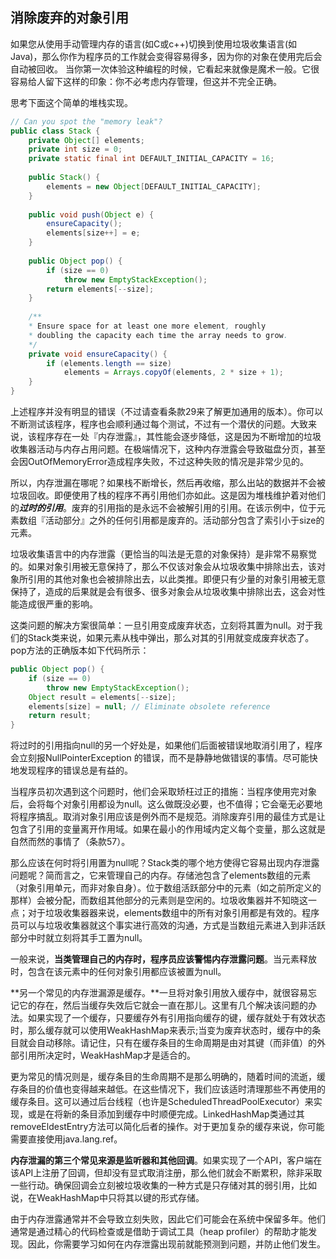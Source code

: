 ## 消除废弃的对象引用

如果您从使用手动管理内存的语言(如C或c++)切换到使用垃圾收集语言(如Java)，那么你作为程序员的工作就会变得容易得多，因为你的对象在使用完后会自动被回收。 当你第一次体验这种编程的时候，它看起来就像是魔术一般。它很容易给人留下这样的印象：你不必考虑内存管理，但这并不完全正确。 

思考下面这个简单的堆栈实现。

```java
// Can you spot the "memory leak"?
public class Stack {
    private Object[] elements;
    private int size = 0;
    private static final int DEFAULT_INITIAL_CAPACITY = 16;
    
    public Stack() {
   		elements = new Object[DEFAULT_INITIAL_CAPACITY];
    }
    
    public void push(Object e) {
        ensureCapacity();
        elements[size++] = e;
    }
    
    public Object pop() {
        if (size == 0)
        	throw new EmptyStackException();
        return elements[--size];
    }
    
    /**
    * Ensure space for at least one more element, roughly
    * doubling the capacity each time the array needs to grow.
    */
    private void ensureCapacity() {
        if (elements.length == size)
        	elements = Arrays.copyOf(elements, 2 * size + 1);
    }
}
```

上述程序并没有明显的错误（不过请查看条款29来了解更加通用的版本）。你可以不断测试该程序，程序也会顺利通过每个测试，不过有一个潜伏的问题。大致来说，该程序存在一处『内存泄露』，其性能会逐步降低，这是因为不断增加的垃圾收集器活动与内存占用问题。在极端情况下，这种内存泄露会导致磁盘分页，甚至会因OutOfMemoryError造成程序失败，不过这种失败的情况是非常少见的。

所以，内存泄漏在哪呢？如果栈不断增长，然后再收缩，那么出站的数据并不会被垃圾回收。即便使用了栈的程序不再引用他们亦如此。这是因为堆栈维护着对他们的***过时的引用***。废弃的引用指的是永远不会被解引用的引用。在该示例中，位于元素数组『活动部分』之外的任何引用都是废弃的。活动部分包含了索引小于size的元素。

垃圾收集语言中的内存泄露（更恰当的叫法是无意的对象保持）是非常不易察觉的。如果对象引用被无意保持了，那么不仅该对象会从垃圾收集中排除出去，该对象所引用的其他对象也会被排除出去，以此类推。即便只有少量的对象引用被无意保持了，造成的后果就是会有很多、很多对象会从垃圾收集中排除出去，这会对性能造成很严重的影响。

这类问题的解决方案很简单：一旦引用变成废弃状态，立刻将其置为null。对于我们的Stack类来说，如果元素从栈中弹出，那么对其的引用就变成废弃状态了。pop方法的正确版本如下代码所示：

```java
public Object pop() {
    if (size == 0)
    	throw new EmptyStackException();
    Object result = elements[--size];
    elements[size] = null; // Eliminate obsolete reference
    return result;
}
```

将过时的引用指向null的另一个好处是，如果他们后面被错误地取消引用了，程序会立刻报NullPointerException 的错误，而不是静静地做错误的事情。尽可能快地发现程序的错误总是有益的。

当程序员初次遇到这个问题时，他们会采取矫枉过正的措施：当程序使用完对象后，会将每个对象引用都设为null。这么做既没必要，也不值得；它会毫无必要地将程序搞乱。取消对象引用应该是例外而不是规范。消除废弃引用的最佳方式是让包含了引用的变量离开作用域。如果在最小的作用域内定义每个变量，那么这就是自然而然的事情了（条款57）。

那么应该在何时将引用置为null呢？Stack类的哪个地方使得它容易出现内存泄露问题呢？简而言之，它来管理自己的内存。存储池包含了elements数组的元素（对象引用单元，而非对象自身）。位于数组活跃部分中的元素（如之前所定义的那样）会被分配，而数组其他部分的元素则是空闲的。垃圾收集器并不知晓这一点；对于垃圾收集器器来说，elements数组中的所有对象引用都是有效的。程序员可以与垃圾收集器就这个事实进行高效的沟通，方式是当数组元素进入到非活跃部分中时就立刻将其手工置为null。

一般来说，**当类管理自己的内存时，程序员应该警惕内存泄露问题**。当元素释放时，包含在该元素中的任何对象引用都应该被置为null。

**另一个常见的内存泄漏源是缓存。**一旦将对象引用放入缓存中，就很容易忘记它的存在，然后当缓存失效后它就会一直在那儿。这里有几个解决该问题的办法。如果实现了一个缓存，只要缓存外有引用指向缓存的键，缓存就处于有效状态时，那么缓存就可以使用WeakHashMap来表示;当变为废弃状态时，缓存中的条目就会自动移除。请记住，只有在缓存条目的生命周期是由对其键（而非值）的外部引用所决定时，WeakHashMap才是适合的。

更为常见的情况则是，缓存条目的生命周期不是那么明确的，随着时间的流逝，缓存条目的价值也变得越来越低。在这些情况下，我们应该适时清理那些不再使用的缓存条目。这可以通过后台线程（也许是ScheduledThreadPoolExecutor）来实现，或是在将新的条目添加到缓存中时顺便完成。LinkedHashMap类通过其removeEldestEntry方法可以简化后者的操作。对于更加复杂的缓存来说，你可能需要直接使用java.lang.ref。

**内存泄漏的第三个常见来源是监听器和其他回调**。如果实现了一个API，客户端在该API上注册了回调，但却没有显式取消注册，那么他们就会不断累积，除非采取一些行动。确保回调会立刻被垃圾收集的一种方式是只存储对其的弱引用，比如说，在WeakHashMap中只将其以键的形式存储。

由于内存泄露通常并不会导致立刻失败，因此它们可能会在系统中保留多年。他们通常是通过精心的代码检查或是借助于调试工具（heap profiler）的帮助才能发现。因此，你需要学习如何在内存泄露出现前就能预测到问题，并防止他们发生。